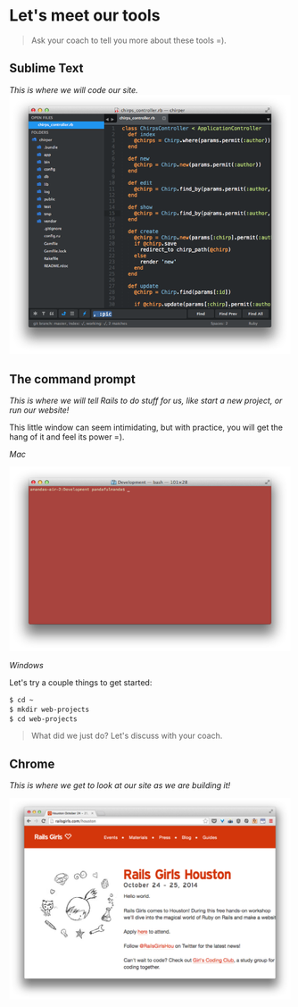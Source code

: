 # Let's meet our tools

> Ask your coach to tell you more about these tools =).

## Sublime Text
*This is where we will code our site.*
![](../images/sublime.png)

## The command prompt
*This is where we will tell Rails to do stuff for us, like start a new project, or run our website!*

This little window can seem intimidating, but with practice, you will get the hang of it and feel its power =).


*Mac*

![](../images/terminal_mac.png)


*Windows*
<!-- TODO: screenshot here -->

Let's try a couple things to get started:

```bash
$ cd ~
$ mkdir web-projects
$ cd web-projects
```

> What did we just do?  Let's discuss with your coach.



## Chrome
*This is where we get to look at our site as we are building it!*

![](../images/chrome.png)
